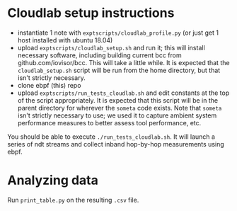 # Cloudlab setup instructions

 - instantiate 1 note with `exptscripts/cloudlab_profile.py` (or just get 1 host installed with ubuntu 18.04)
 - upload `exptscripts/cloudlab_setup.sh` and run it; this will install necessary software, including building current bcc from github.com/iovisor/bcc.  This will take a little while.  It is expected that the `cloudlab_setup.sh` script will be run from the home directory, but that isn't strictly necessary.
 - clone ebpf (this) repo
 - upload `exptscripts/run_tests_cloudlab.sh` and edit constants at the top of the script appropriately.  It is expected that this script will be in the parent directory for wherever the `someta` code exists.  Note that `someta` isn't strictly necessary to use; we used it to capture ambient system performance measures to better assess tool performance, etc.

You should be able to execute `./run_tests_cloudlab.sh`.  It will launch a series of ndt streams and collect inband hop-by-hop measurements using ebpf.

# Analyzing data

Run `print_table.py` on the resulting `.csv` file.
